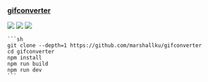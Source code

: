 ### [gifconverter](https://github.com/marshallku/gifconverter)

![](https://img.shields.io/github/license/marshallku/gifconverter) [![](https://img.shields.io/github/last-commit/scillidan/gifconverter/main)](https://github.com/scillidan/gifconverter) ![](https://img.shields.io/badge/GitHub%20Pages-121013?logo=github&logoColor=white)

````{tab} From source
```sh
git clone --depth=1 https://github.com/marshallku/gifconverter
cd gifconverter
npm install
npm run build
npm run dev
```
````